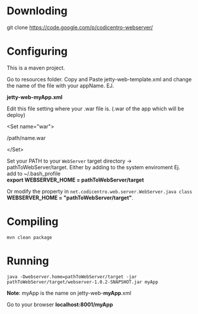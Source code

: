 # Downloding #

git clone https://code.google.com/p/codicentro-webserver/


# Configuring #

This is a maven project.

Go to resources folder.
Copy and Paste jetty-web-template.xml and change the name of the file with your appName.
EJ.

**jetty-web-myApp.xml**

Edit this file setting where your .war file is. (.war of the app which will be deploy)


&lt;Set name="war"&gt;

/path/name.war

&lt;/Set&gt;



Set your PATH to your `WebServer` target directory -> pathToWebServer/target.
Either by adding to the system enviroment Ej. <br />
add to ~/.bash\_profile <br />
**export WEBSERVER\_HOME = pathToWebServer/target** <br />

Or modify the property  in `net.codicentro.web.server.WebServer.java class` <br />
**WEBSERVER\_HOME = "pathToWebServer/target"**. <br />

# Compiling #

`mvn clean package`

# Running #

`java -Dwebserver.home=pathToWebServer/target -jar pathToWebServer/target/webserver-1.0.2-SNAPSHOT.jar myApp`

**Note**: myApp is the name on jetty-web-**myApp**.xml

Go to your browser **localhost:8001/myApp**





